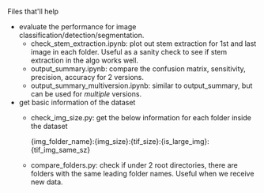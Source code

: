 Files that'll help 
+ evaluate the performance for image classification/detection/segmentation.
  + check_stem_extraction.ipynb: plot out stem extraction for 1st and last image in each folder. Useful as a sanity check to see if stem extraction in the algo works well.
  + output_summary.ipynb: compare the confusion matrix, sensitivity, precision, accuracy for 2 versions.
  + output_summary_multiversion.ipynb: similar to output_summary, but can be used for *multiple* versions.
+ get basic information of the dataset
  + check_img_size.py: get the below information for each folder inside the dataset
  
    {img_folder_name}:{img_size}:{tif_size}:{is_large_img}:{tif_img_same_sz}
  
  + compare_folders.py: check if under 2 root directories, there are folders with the same leading folder names. Useful when we receive new data. 
